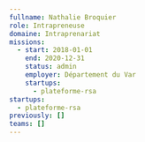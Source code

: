 ```yaml
---
fullname: Nathalie Broquier
role: Intrapreneuse
domaine: Intraprenariat
missions:
  - start: 2018-01-01
    end: 2020-12-31
    status: admin
    employer: Département du Var
    startups:
      - plateforme-rsa
startups:
  - plateforme-rsa
previously: []
teams: []
---
```

